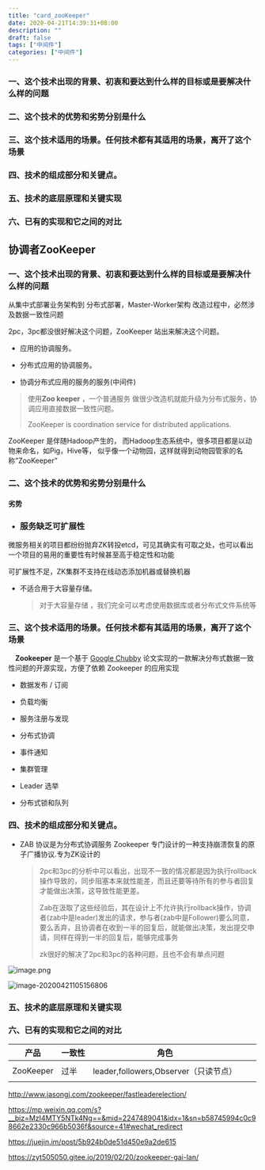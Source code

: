 ```yaml
---
title: "card_zooKeeper"
date: 2020-04-21T14:39:31+08:00
description: ""
draft: false
tags: ["中间件"]
categories: ["中间件"]
---
```

### 一、这个技术出现的背景、初衷和要达到什么样的目标或是要解决什么样的问题
### 二、这个技术的优势和劣势分别是什么 
### 三、这个技术适用的场景。任何技术都有其适用的场景，离开了这个场景
### 四、技术的组成部分和关键点。
### 五、技术的底层原理和关键实现
### 六、已有的实现和它之间的对比
##  协调者ZooKeeper

### 一、这个技术出现的背景、初衷和要达到什么样的目标或是要解决什么样的问题



从集中式部署业务架构到 分布式部署，Master-Worker架构 改造过程中，必然涉及数据一致性问题

2pc，3pc都没很好解决这个问题，ZooKeeper 站出来解决这个问题。

- 应用的协调服务。

- 分布式应用的协调服务。

- 协调分布式应用的服务的服务(中间件)

> 使用**Zoo keeper** ，一个普通服务 做很少改造机就能升级为分布式服务，协调应用直接数据一致性问题。
>
> ZooKeeper is  coordination service for distributed applications.

ZooKeeper 是伴随Hadoop产生的， 而Hadoop生态系统中，很多项目都是以动物来命名，如Pig，Hive等， 似乎像一个动物园，这样就得到动物园管家的名称”ZooKeeper”



### 二、这个技术的优势和劣势分别是什么 





#### 劣势

- ### 服务缺乏可扩展性

微服务相关的项目都纷纷抛弃ZK转投etcd，可见其确实有可取之处，也可以看出一个项目的易用的重要性有时候甚至高于稳定性和功能

可扩展性不足，ZK集群不支持在线动态添加机器或替换机器



- 不适合用于大容量存储。

  > 对于大容量存储 ，我们完全可以考虑使用数据库或者分布式文件系统等

### 三、这个技术适用的场景。任何技术都有其适用的场景，离开了这个场景



　**Zookeeper** 是一个基于 [Google Chubby](https://static.googleusercontent.com/media/research.google.com/zh-CN//archive/chubby-osdi06.pdf) 论文实现的一款解决分布式数据一致性问题的开源实现，方便了依赖 Zookeeper 的应用实现 

- 数据发布 / 订阅

- 负载均衡

- 服务注册与发现

- 分布式协调

- 事件通知

- 集群管理

- Leader 选举

- 分布式锁和队列





### 四、技术的组成部分和关键点。

- ZAB 协议是为分布式协调服务 Zookeeper 专门设计的一种支持崩溃恢复的原子广播协议.专为ZK设计的

  > 2pc和3pc的分析中可以看出，出现不一致的情况都是因为执行rollback操作导致的，同步阻塞本来就性能差，而且还要等待所有的参与者回复才能做出决策，这导致性能更差。
  >
  > Zab在汲取了这些经验后，其在设计上不允许执行rollback操作，协调者(zab中是leader)发出的请求，参与者(zab中是Follower)要么同意，要么丢弃，且协调者在收到一半的回复后，就能做出决策，发出提交申请，同样在得到一半的回复后，能够完成事务
  >
  > zk很好的解决了2pc和3pc的各种问题，且也不会有单点问题

![image.png](https://i.loli.net/2020/04/21/vKQjn9gHdLzCrqO.png)

![image-20200421105156806](../images/image-20200421105156806.png)



### 五、技术的底层原理和关键实现

### 六、已有的实现和它之间的对比

| 产品      | 一致性 | 角色                                  |      |      |
| --------- | ------ | ------------------------------------- | ---- | ---- |
|           |        |                                       |      |      |
| ZooKeeper | 过半   | leader,followers,Observer（只读节点） |      |      |
|           |        |                                       |      |      |





http://www.jasongj.com/zookeeper/fastleaderelection/

https://mp.weixin.qq.com/s?__biz=MzI4MTY5NTk4Ng==&mid=2247489041&idx=1&sn=b58745994c0c98662e2330c966b5036f&source=41#wechat_redirect

https://juejin.im/post/5b924b0de51d450e9a2de615

https://zyt505050.gitee.io/2019/02/20/zookeeper-gai-lan/